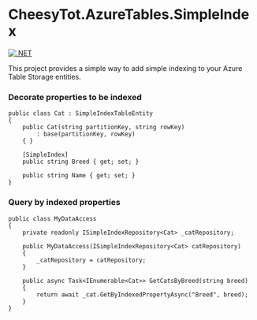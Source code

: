 # CheesyTot.AzureTables.SimpleIndex

[![.NET](https://github.com/CheesyTot/AzureTables.SimpleIndex/actions/workflows/dotnet.yml/badge.svg)](https://github.com/CheesyTot/AzureTables.SimpleIndex/actions/workflows/dotnet.yml)

This project provides a simple way to add simple indexing to your Azure Table Storage entities.

### Decorate properties to be indexed

```
public class Cat : SimpleIndexTableEntity
{
    public Cat(string partitionKey, string rowKey)
        : base(partitionKey, rowKey)
    { }
    
    [SimpleIndex]
    public string Breed { get; set; }
    
    public string Name { get; set; }
}
```
### Query by indexed properties
```
public class MyDataAccess
{
    private readonly ISimpleIndexRepository<Cat> _catRepository;

    public MyDataAccess(ISimpleIndexRepository<Cat> catRepository)
    {
        _catRepository = catRepository;
    }
    
    public async Task<IEnumerable<Cat>> GetCatsByBreed(string breed)
    {
        return await _cat.GetByIndexedPropertyAsync("Breed", breed);
    }
}
```

